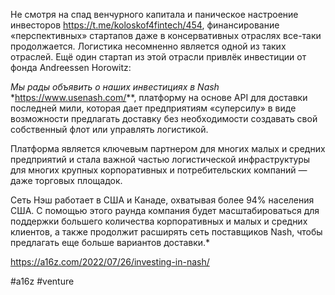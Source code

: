 
Не смотря на спад венчурного капитала и паническое настроение инвесторов https://t.me/koloskof4fintech/454, финансирование «перспективных» стартапов даже в консервативных отраслях все-таки продолжается. Логистика несомненно является одной из таких отраслей. Ещё один стартап из этой отрасли привлёк инвестиции от фонда Andreessen Horowitz:

*Мы рады объявить о наших инвестициях в Nash* *https://www.usenash.com/**, платформу на основе API для доставки последней мили, которая дает предприятиям «суперсилу» в виде возможности предлагать доставку без необходимости создавать свой собственный флот или управлять логистикой.

Платформа является ключевым партнером для многих малых и средних предприятий и стала важной частью логистической инфраструктуры для многих крупных корпоративных и потребительских компаний — даже торговых площадок.

Сеть Нэш работает в США и Канаде, охватывая более 94% населения США. С помощью этого раунда компания будет масштабироваться для поддержки большего количества корпоративных и малых и средних клиентов, а также продолжит расширять сеть поставщиков Nash, чтобы предлагать еще больше вариантов доставки.*

https://a16z.com/2022/07/26/investing-in-nash/

#a16z #venture 